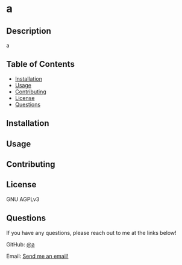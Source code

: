 # a

## Description
a

## Table of Contents
* [Installation](#installation)
* [Usage](#usage)
* [Contributing](#contributing)
* [License](#license)
* [Questions](#questions)

## Installation


## Usage


## Contributing


## License
GNU AGPLv3

## Questions 
If you have any questions, please reach out to me at the links below!

GitHub: [@a](https://github.com/a)
  
Email: [Send me an email!](mailto:bradleyt.evans@gmail.com)
